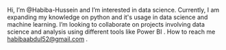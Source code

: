 Hi, I’m @Habiba-Hussein
and I’m interested in data science.
Currently, I am expanding my knowledge on python and it's usage in data science and machine learning.
I’m looking to collaborate on projects involving data science and analysis using different tools like Power BI .
How to reach me habibaabdul52@gmail.com .


